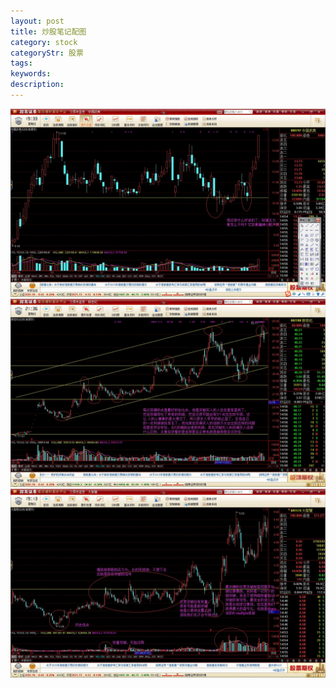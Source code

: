 ```yaml
---
layout: post
title: 炒股笔记配图
category: stock
categoryStr: 股票
tags: 
keywords: 
description: 
---
```



![1](/public/img/life/20150630-000797.jpg)
![2](/public/img/life/20150630-002280.jpg)
![3](/public/img/life/20150630-60159.jpg)


